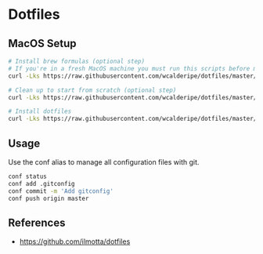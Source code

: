 # Dotfiles


## MacOS Setup

```bash
# Install brew formulas (optional step)
# If you're in a fresh MacOS machine you must run this scripts before macos-setup.sh 
curl -Lks https://raw.githubusercontent.com/wcalderipe/dotfiles/master/.shell/brew.sh | /bin/bash

# Clean up to start from scratch (optional step)
curl -Lks https://raw.githubusercontent.com/wcalderipe/dotfiles/master/.shell/clean.sh | /bin/bash

# Install dotfiles
curl -Lks https://raw.githubusercontent.com/wcalderipe/dotfiles/master/.shell/macos-setup.sh | /bin/bash
```

## Usage

Use the conf alias to manage all configuration files with git.

```bash
conf status
conf add .gitconfig
conf commit -m 'Add gitconfig'
conf push origin master
```

## References

- https://github.com/ilmotta/dotfiles
